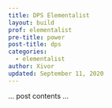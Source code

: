 ```yaml
---
title: DPS Elementalist
layout: build
prof: elementalist
pre-title: power
post-title: dps
categories:
  - elementalist
author: Xivor
updated: September 11, 2020
---
```


… post contents …